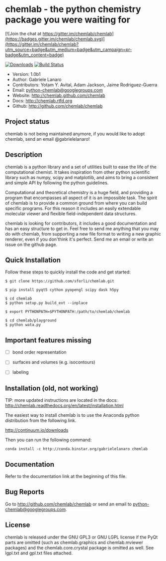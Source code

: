 chemlab - the python chemistry package you were waiting for
===========================================================


[![Join the chat at https://gitter.im/chemlab/chemlab](https://badges.gitter.im/chemlab/chemlab.svg)](https://gitter.im/chemlab/chemlab?utm_source=badge&utm_medium=badge&utm_campaign=pr-badge&utm_content=badge)

[![Downloads](https://img.shields.io/pypi/dm/chemlab.svg)](https://crate.io/package/chemlab)
[![Build Status](https://travis-ci.org/chemlab/chemlab.svg?branch=master)](https://travis-ci.org/chemlab/chemlab)

- Version: 1.0b1
- Author: Gabriele Lanaro
- Contributors: Yotam Y. Avital, Adam Jackson, Jaime Rodriguez-Guerra
- Email: python-chemlab@googlegroups.com
- Website: http://chemlab.github.com/chemlab
- Docs: http://chemlab.rtfd.org
- Github: http://github.com/chemlab/chemlab

Project status
--------------

chemlab is not being maintained anymore, if you would like to adopt chemlab, send an email @gabrielelanaro!

Description
-----------
chemlab is a python library and a set of utilities built to ease the
life of the computational chemist. It takes inspiration from other
python scientific library such as numpy, scipy and matplotlib, and aims
to bring a consistent and simple API by following the python
guidelines.



Computational and theoretical chemistry is a huge field, and providing
a program that encompasses all aspect of it is an impossible task. The
spirit of chemlab is to provide a common ground from where you can
build specific programs. For this reason it includes an easily
extendable molecular viewer and flexible field-independent data
structures.

chemlab is looking for contributors, it includes a good documentation
and has an easy structure to get in. Feel free to send me anything that
you may do with chemlab, from supporting a new file format to writing
a new graphic renderer, even if you don'think it's perfect. Send me an
email or write an issue on the github page.

Quick Installation
------------------
Follow these steps to quickly install the code and get started:

    $ git clone https://github.com/sforli/chemlab.git

    $ pip install pyqt5 cython pyopengl scipy dask h5py

    $ cd chemlab
    $ python setup.py build_ext --inplace

    $ export PYTHONPATH=$PYTHONPATH:/path/to/chemlab/chemlab

    $ cd chemlab/playground
    $ python wata.py

Important features missing
--------------------------
- [ ] bond order representation
- [ ] surfaces and volumes (e.g. isocontours)
- [ ] labeling



Installation (old, not working)
-------------------------------

TIP: more updated instructions are located in the docs:
     http://chemlab.readthedocs.org/en/latest/installation.html

The easiest way to install chemlab is to use the Anaconda python distribution from the following link.

http://continuum.io/downloads

Then you can run the following command:

    conda install -c http://conda.binstar.org/gabrielelanaro chemlab

Documentation
-------------

Refer to the documentation link at the beginning of this file.

Bug Reports
-----------

Go to http://github.com/chemlab/chemlab or send an email to python-chemlab@googlegroups.com.

License
-------

chemlab is released under the GNU GPL3 or GNU LGPL license if the PyQt parts are omitted (such as chemlab.graphics and chemlab.mviewer packages) and the chemlab.core.crystal package is omitted as well. See lgpl.txt and gpl.txt files attached.
